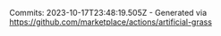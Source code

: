 Commits: 2023-10-17T23:48:19.505Z - Generated via https://github.com/marketplace/actions/artificial-grass
<br>
